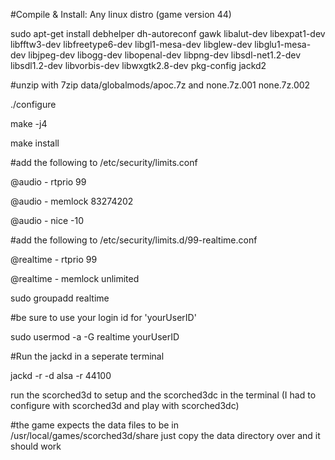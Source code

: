 
#Compile & Install: Any linux distro (game version 44)

sudo apt-get install debhelper dh-autoreconf gawk libalut-dev libexpat1-dev libfftw3-dev libfreetype6-dev libgl1-mesa-dev libglew-dev libglu1-mesa-dev libjpeg-dev libogg-dev libopenal-dev libpng-dev libsdl-net1.2-dev libsdl1.2-dev libvorbis-dev libwxgtk2.8-dev pkg-config jackd2

#unzip with 7zip data/globalmods/apoc.7z and none.7z.001 none.7z.002

./configure

make -j4

make install

#add the following to /etc/security/limits.conf

@audio - rtprio 99

@audio - memlock 83274202

@audio - nice -10

#add the following to /etc/security/limits.d/99-realtime.conf

@realtime   -  rtprio     99

@realtime   -  memlock    unlimited


sudo groupadd realtime

#be sure to use your login id for 'yourUserID'

sudo usermod -a -G realtime yourUserID

#Run the jackd in a seperate terminal

jackd -r -d alsa -r 44100

run the scorched3d to setup and the scorched3dc in the terminal (I had to configure with scorched3d and play with scorched3dc)

#the game expects the data files to be in /usr/local/games/scorched3d/share just copy the data directory over and it should work
